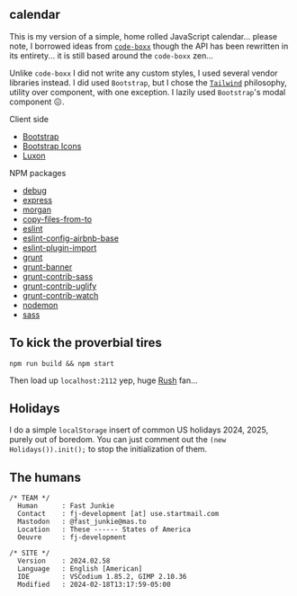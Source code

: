 calendar
---

This is my version of a simple, home rolled JavaScript calendar... please note, I borrowed ideas from [`code-boxx`](https://gist.github.com/code-boxx/ee4333471196b25886ee0ad6da4e13a4) though the API has been rewritten in its entirety... it is still based around the `code-boxx` zen...  

Unlike `code-boxx` I did not write any custom styles, I used several vendor libraries instead. I did used `Bootstrap`, but I chose the [`Tailwind`](https://tailwindcss.com/docs/utility-first) philosophy, utility over component, with one exception. I lazily used `Bootstrap`'s modal component 😖.

Client side
* [Bootstrap](https://getbootstrap.com/)
* [Bootstrap Icons](https://icons.getbootstrap.com/)
* [Luxon](https://moment.github.io/luxon/#/)

NPM packages
* [debug](https://www.npmjs.com/package/debug)
* [express](https://www.npmjs.com/package/express)
* [morgan](https://www.npmjs.com/package/morgan)
* [copy-files-from-to](https://www.npmjs.com/package/copy-files-from-to)
* [eslint](https://www.npmjs.com/package/eslint)
* [eslint-config-airbnb-base](https://www.npmjs.com/package/eslint-config-airbnb-base)
* [eslint-plugin-import](https://www.npmjs.com/package/eslint-plugin-import)
* [grunt](https://www.npmjs.com/package/grunt)
* [grunt-banner](https://www.npmjs.com/package/grunt-banner)
* [grunt-contrib-sass](https://www.npmjs.com/package/grunt-contrib-sass)
* [grunt-contrib-uglify](https://www.npmjs.com/package/grunt-contrib-uglify)
* [grunt-contrib-watch](https://www.npmjs.com/package/grunt-contrib-watch)
* [nodemon](https://www.npmjs.com/package/nodemon)
* [sass](https://www.npmjs.com/package/sass)

To kick the proverbial tires
---

```
npm run build && npm start
```
Then load up `localhost:2112` yep, huge [Rush](https://www.rush.com/albums/2112/) fan...

Holidays
---
I do a simple `localStorage` insert of common US holidays 2024, 2025, purely out of boredom. You can just comment out the `(new Holidays()).init();` to stop the initialization of them.

The humans
---
```shell
/* TEAM */
  Human      : Fast Junkie
  Contact    : fj-development [at] use.startmail.com
  Mastodon   : @fast_junkie@mas.to
  Location   : These ------ States of America
  Oeuvre     : fj-development

/* SITE */
  Version    : 2024.02.58
  Language   : English [American]
  IDE        : VSCodium 1.85.2, GIMP 2.10.36
  Modified   : 2024-02-18T13:17:59-05:00
```
